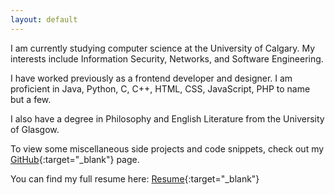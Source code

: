 ```yaml
---
layout: default
---
```


I am currently studying computer science at the University of Calgary. My interests include Information Security, Networks, and Software Engineering.

I have worked previously as a frontend developer and designer. I am proficient in Java, Python, C, C++, HTML, CSS, JavaScript, PHP to name but a few.

I also have a degree in Philosophy and English Literature from the University of Glasgow.

To view some miscellaneous side projects and code snippets, check out my [GitHub](https://github.com/paddyw2){:target="_blank"} page.

You can find my full resume here: [Resume](/assets/resume.pdf){:target="_blank"}
